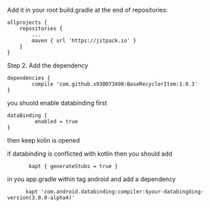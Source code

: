Add it in your root build.gradle at the end of repositories:

	allprojects {
		repositories {
			...
			maven { url 'https://jitpack.io' }
		}
	}
Step 2. Add the dependency

	dependencies {
	        compile 'com.github.x930073498:BaseRecyclerItem:1.0.3'
	}
	
	
you shuold enable databinding first


	dataBinding {
	         enabled = true
	}


then keep kolin is opened 

if databinding is conflicted with kotlin then  you should add
		
	       kapt { generateStubs = true }
		
	
in you app.gradle within tag android  and add a dependency 

	      kapt 'com.android.databinding:compiler:$your-databingding-version(3.0.0-alpha4)'
		

